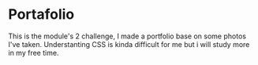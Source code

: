 # Portafolio
This is the module's 2 challenge, I made a portfolio base on some photos I've taken.
Understanting CSS is kinda difficult for me but i will study more in my free time.
